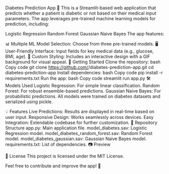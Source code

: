 Diabetes Prediction App 🎯
This is a Streamlit-based web application that predicts whether a patient is diabetic or not based on their medical input parameters. The app leverages pre-trained machine learning models for prediction, including:

Logistic Regression
Random Forest
Gaussian Naive Bayes
The app features:

📊 Multiple ML Model Selection: Choose from three pre-trained models.
🖥 User-Friendly Interface: Input fields for key medical data (e.g., glucose, BMI, age).
🎨 Custom Styling: Includes an interactive design with a GIF background for visual appeal.
🚀 Getting Started
Clone the repository:
bash
Copy code
git clone https://github.com/<your-username>/diabetes-prediction-app.git
cd diabetes-prediction-app
Install dependencies:
bash
Copy code
pip install -r requirements.txt
Run the app:
bash
Copy code
streamlit run app.py
🛠 Models Used
Logistic Regression: For simple linear classification.
Random Forest: For robust ensemble-based predictions.
Gaussian Naive Bayes: For probabilistic predictions.
All models were trained on diabetes datasets and serialized using pickle.

💡 Features
Live Predictions: Results are displayed in real-time based on user input.
Responsive Design: Works seamlessly across devices.
Easy Integration: Extendable codebase for further customization.
📁 Repository Structure
app.py: Main application file.
model_diabetes.sav: Logistic Regression model.
model_diabetes_random_forest.sav: Random Forest model.
model_diabetes_gaussian.sav: Gaussian Naive Bayes model.
requirements.txt: List of dependencies.
📷 Preview

📜 License
This project is licensed under the MIT License.

Feel free to contribute and improve the app! 🎉

